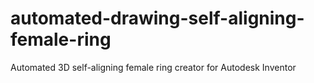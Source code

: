 # automated-drawing-self-aligning-female-ring
Automated 3D self-aligning female ring creator for Autodesk Inventor
